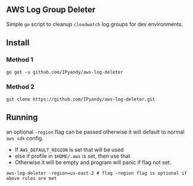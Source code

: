 ## AWS Log Group Deleter

Simple `go` script to cleanup `cloudwatch` log groups for dev environments.

## Install

### Method 1

```shell
go get -u github.com/IPyandy/aws-log-deleter
```

### Method 2

```shell
git clone https://github.com/IPyandy/aws-log-deleter.git
```

## Running

an optional `-region` flag can be passed otherwise it will default to normal `aws sdk` config. 

- If `AWS_DEFAULT_REGION` is set that will be used
- else if profile in `$HOME/.aws` is set, then use that
- Otherwise it will be empty and program will panic if flag not set.

```shell
aws-log-deleter -region=us-east-2 # flag -region flag is optional if above rules are met
```